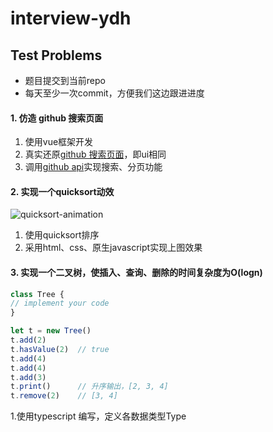 # interview-ydh

## Test Problems

* 题目提交到当前repo
* 每天至少一次commit，方便我们这边跟进进度

#### 1. 仿造 github 搜索页面  
  1. 使用vue框架开发
  2. 真实还原[github 搜索页面][github_search]，即ui相同
  3. 调用[github api][github_api_v3]实现搜索、分页功能

#### 2. 实现一个quicksort动效

![quicksort-animation](https://images2017.cnblogs.com/blog/849589/201710/849589-20171015230936371-1413523412.gif)
  1. 使用quicksort排序
  2. 采用html、css、原生javascript实现上图效果

#### 3. 实现一个二叉树，使插入、查询、删除的时间复杂度为O(logn)
```javascript
class Tree {
// implement your code
}

let t = new Tree()
t.add(2)
t.hasValue(2)  // true
t.add(4)
t.add(4)
t.add(3)
t.print()      // 升序输出，[2, 3, 4]
t.remove(2)    // [3, 4]
```
1.使用typescript 编写，定义各数据类型Type

[composition-api]:https://github.com/vuejs/composition-api
[github_search]:https://github.com/search?q=git
[github_api_v3]:https://developer.github.com/v3/
